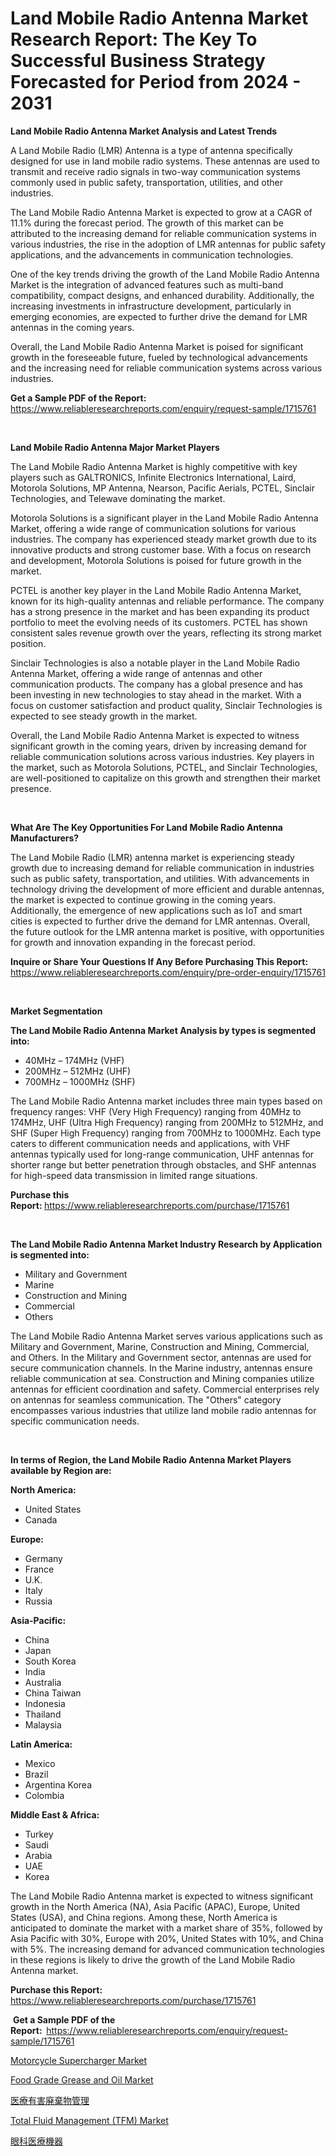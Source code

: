 <p><h1>Land Mobile Radio Antenna Market Research Report: The Key To Successful Business Strategy Forecasted for Period from 2024 - 2031</h1></p><p><strong>Land Mobile Radio Antenna Market Analysis and Latest Trends</strong></p>
<p><p>A Land Mobile Radio (LMR) Antenna is a type of antenna specifically designed for use in land mobile radio systems. These antennas are used to transmit and receive radio signals in two-way communication systems commonly used in public safety, transportation, utilities, and other industries.</p><p>The Land Mobile Radio Antenna Market is expected to grow at a CAGR of 11.1% during the forecast period. The growth of this market can be attributed to the increasing demand for reliable communication systems in various industries, the rise in the adoption of LMR antennas for public safety applications, and the advancements in communication technologies.</p><p>One of the key trends driving the growth of the Land Mobile Radio Antenna Market is the integration of advanced features such as multi-band compatibility, compact designs, and enhanced durability. Additionally, the increasing investments in infrastructure development, particularly in emerging economies, are expected to further drive the demand for LMR antennas in the coming years.</p><p>Overall, the Land Mobile Radio Antenna Market is poised for significant growth in the foreseeable future, fueled by technological advancements and the increasing need for reliable communication systems across various industries.</p></p>
<p><strong>Get a Sample PDF of the Report:&nbsp;</strong> <a href="https://www.reliableresearchreports.com/enquiry/request-sample/1715761">https://www.reliableresearchreports.com/enquiry/request-sample/1715761</a></p>
<p>&nbsp;</p>
<p><strong>Land Mobile Radio Antenna Major Market Players</strong></p>
<p><p>The Land Mobile Radio Antenna Market is highly competitive with key players such as GALTRONICS, Infinite Electronics International, Laird, Motorola Solutions, MP Antenna, Nearson, Pacific Aerials, PCTEL, Sinclair Technologies, and Telewave dominating the market.</p><p>Motorola Solutions is a significant player in the Land Mobile Radio Antenna Market, offering a wide range of communication solutions for various industries. The company has experienced steady market growth due to its innovative products and strong customer base. With a focus on research and development, Motorola Solutions is poised for future growth in the market.</p><p>PCTEL is another key player in the Land Mobile Radio Antenna Market, known for its high-quality antennas and reliable performance. The company has a strong presence in the market and has been expanding its product portfolio to meet the evolving needs of its customers. PCTEL has shown consistent sales revenue growth over the years, reflecting its strong market position.</p><p>Sinclair Technologies is also a notable player in the Land Mobile Radio Antenna Market, offering a wide range of antennas and other communication products. The company has a global presence and has been investing in new technologies to stay ahead in the market. With a focus on customer satisfaction and product quality, Sinclair Technologies is expected to see steady growth in the market.</p><p>Overall, the Land Mobile Radio Antenna Market is expected to witness significant growth in the coming years, driven by increasing demand for reliable communication solutions across various industries. Key players in the market, such as Motorola Solutions, PCTEL, and Sinclair Technologies, are well-positioned to capitalize on this growth and strengthen their market presence.</p></p>
<p>&nbsp;</p>
<p><strong>What Are The Key Opportunities For Land Mobile Radio Antenna Manufacturers?</strong></p>
<p><p>The Land Mobile Radio (LMR) antenna market is experiencing steady growth due to increasing demand for reliable communication in industries such as public safety, transportation, and utilities. With advancements in technology driving the development of more efficient and durable antennas, the market is expected to continue growing in the coming years. Additionally, the emergence of new applications such as IoT and smart cities is expected to further drive the demand for LMR antennas. Overall, the future outlook for the LMR antenna market is positive, with opportunities for growth and innovation expanding in the forecast period.</p></p>
<p><strong>Inquire or Share Your Questions If Any Before Purchasing This Report:</strong> <a href="https://www.reliableresearchreports.com/enquiry/pre-order-enquiry/1715761">https://www.reliableresearchreports.com/enquiry/pre-order-enquiry/1715761</a></p>
<p>&nbsp;</p>
<p><strong>Market Segmentation</strong></p>
<p><strong>The Land Mobile Radio Antenna Market Analysis by types is segmented into:</strong></p>
<p><ul><li>40MHz – 174MHz (VHF)</li><li>200MHz – 512MHz (UHF)</li><li>700MHz – 1000MHz (SHF)</li></ul></p>
<p><p>The Land Mobile Radio Antenna market includes three main types based on frequency ranges: VHF (Very High Frequency) ranging from 40MHz to 174MHz, UHF (Ultra High Frequency) ranging from 200MHz to 512MHz, and SHF (Super High Frequency) ranging from 700MHz to 1000MHz. Each type caters to different communication needs and applications, with VHF antennas typically used for long-range communication, UHF antennas for shorter range but better penetration through obstacles, and SHF antennas for high-speed data transmission in limited range situations.</p></p>
<p><strong>Purchase this Report:&nbsp;</strong><a href="https://www.reliableresearchreports.com/purchase/1715761">https://www.reliableresearchreports.com/purchase/1715761</a></p>
<p>&nbsp;</p>
<p><strong>The Land Mobile Radio Antenna Market Industry Research by Application is segmented into:</strong></p>
<p><ul><li>Military and Government</li><li>Marine</li><li>Construction and Mining</li><li>Commercial</li><li>Others</li></ul></p>
<p><p>The Land Mobile Radio Antenna Market serves various applications such as Military and Government, Marine, Construction and Mining, Commercial, and Others. In the Military and Government sector, antennas are used for secure communication channels. In the Marine industry, antennas ensure reliable communication at sea. Construction and Mining companies utilize antennas for efficient coordination and safety. Commercial enterprises rely on antennas for seamless communication. The "Others" category encompasses various industries that utilize land mobile radio antennas for specific communication needs.</p></p>
<p>&nbsp;</p>
<p><strong>In terms of Region, the Land Mobile Radio Antenna Market Players available by Region are:</strong></p>
<p>
    <p> <strong> North America: </strong>
        <ul>
            <li>United States</li>
            <li>Canada</li>
        </ul>
        </p> 
    <p> <strong> Europe: </strong>
        <ul>
            <li>Germany</li>
            <li>France</li>
            <li>U.K.</li>
            <li>Italy</li>
            <li>Russia</li>
        </ul>
        </p> 
    <p> <strong> Asia-Pacific: </strong>
        <ul>
            <li>China</li>
            <li>Japan</li>
            <li>South Korea</li>
            <li>India</li>
            <li>Australia</li>
            <li>China Taiwan</li>
            <li>Indonesia</li>
            <li>Thailand</li>
            <li>Malaysia</li>
        </ul>
        </p> 
    <p> <strong> Latin America: </strong>
        <ul>
            <li>Mexico</li>
            <li>Brazil</li>
            <li>Argentina Korea</li>
            <li>Colombia</li>
        </ul>
        </p> 
    <p> <strong> Middle East & Africa: </strong>
        <ul>
            <li>Turkey</li>
            <li>Saudi</li>
            <li>Arabia</li>
            <li>UAE</li>
            <li>Korea</li>
        </ul>
    </p>
    </p>
<p><p>The Land Mobile Radio Antenna market is expected to witness significant growth in the North America (NA), Asia Pacific (APAC), Europe, United States (USA), and China regions. Among these, North America is anticipated to dominate the market with a market share of 35%, followed by Asia Pacific with 30%, Europe with 20%, United States with 10%, and China with 5%. The increasing demand for advanced communication technologies in these regions is likely to drive the growth of the Land Mobile Radio Antenna market.</p></p>
<p><strong>Purchase this Report: </strong><a href="https://www.reliableresearchreports.com/purchase/1715761">https://www.reliableresearchreports.com/purchase/1715761</a></p>
<p>&nbsp;<strong>Get a Sample PDF of the Report:&nbsp;&nbsp;</strong><a href="https://www.reliableresearchreports.com/enquiry/request-sample/1715761">https://www.reliableresearchreports.com/enquiry/request-sample/1715761</a></p>
<p><strong></strong></p>
<p><p><a href="https://view.publitas.com/reportprime-1/motorcycle-supercharger-market-size-market-share-and-global-market-analysis-report-2024-2031/">Motorcycle Supercharger Market</a></p><p><a href="https://github.com/beatblasta/Market-Research-Report-List-2/blob/main/food-grade-grease-and-oil-market.md">Food Grade Grease and Oil Market</a></p><p><a href="https://medium.com/@kelsitorphy644/%E5%8C%BB%E7%99%82%E5%8D%B1%E9%99%BA%E5%BB%83%E6%A3%84%E7%89%A9%E5%87%A6%E7%90%86%E5%B8%82%E5%A0%B4%E5%88%86%E6%9E%90-%E3%81%9D%E3%81%AEcagr-%E5%B8%82%E5%A0%B4%E3%82%BB%E3%82%B0%E3%83%A1%E3%83%B3%E3%83%86%E3%83%BC%E3%82%B7%E3%83%A7%E3%83%B3%E3%81%8A%E3%82%88%E3%81%B3%E4%B8%96%E7%95%8C%E7%9A%84%E3%81%AA%E7%94%A3%E6%A5%AD%E6%A6%82%E8%A6%81-f7ae08b70177">医療有害廃棄物管理</a></p><p><a href="https://github.com/shotows/Market-Research-Report-List-1/blob/main/total-fluid-management-tfm-market.md">Total Fluid Management (TFM) Market</a></p><p><a href="https://medium.com/@kelsitorphy644/%E6%A4%9C%E7%9C%BC%E5%8C%BB%E7%99%82%E6%A9%9F%E5%99%A8%E5%B8%82%E5%A0%B4%E3%81%AE%E5%88%86%E6%9E%90-%E3%82%B0%E3%83%AD%E3%83%BC%E3%83%90%E3%83%AB%E7%94%A3%E6%A5%AD%E3%81%AE%E8%A6%8B%E9%80%9A%E3%81%97%E3%81%A8%E4%BA%88%E6%B8%AC-2024%E5%B9%B4%E3%81%8B%E3%82%892031%E5%B9%B4-5c21d10bc446">眼科医療機器</a></p></p>